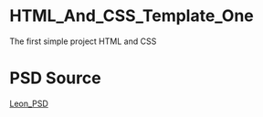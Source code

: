 # HTML_And_CSS_Template_One
The first simple project HTML and CSS
# PSD Source
[Leon_PSD](https://www.graphberry.com/item/leon-psd-agency-template)
